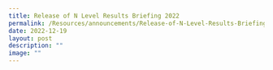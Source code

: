 ```yaml
---
title: Release of N Level Results Briefing 2022
permalink: /Resources/announcements/Release-of-N-Level-Results-Briefing-2022/
date: 2022-12-19
layout: post
description: ""
image: ""
---
```

